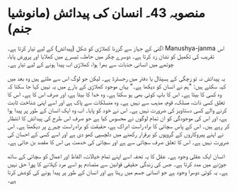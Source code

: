 # منصوبہ 43۔ انسان کی پیدائش (مانوشیا جنم)

اگنی کے جہاز سے گزرنا کھلاڑی کو شکل (پیدائش) کے لیے تیار کرتا ہے۔ Manushya-janma اس تقریب کی تکمیل کو نشان زد کرتا ہے۔ دوسرے چکر میں حاملہ، تیسرے میں کھلایا اور پرورش پایا، چوتھے میں انسانی جذبات سے بھرا ہوا، کھلاڑی اب پیدا ہونے کے لیے تیار ہے۔

یہ پیدائش نہ تو زچگی کے ہسپتال یا دفتر میں رجسٹرڈ ہے۔ لیکن جو لوگ اس سے ملتے ہیں وہ بعد میں کہہ سکتے ہیں: "ہم نے انسان کو دیکھا ہے۔" یہاں موجود کھلاڑی کے بارے میں یہ نہیں کہا جا سکتا کہ وہ کسی کا بیٹا ہے۔ اس کا باپ کوئی بھی ہو سکتا ہے۔ وہ خدا کا بیٹا ہے، اور صرف اس کا ہے۔ اس کا تعلق کسی ذات، مسلک، قوم، مذہب سے نہیں ہے۔ وہ منسلکات سے پاک ہے اور اسے اپنی شناخت ثابت کرنے والے کسی دستاویز کی ضرورت نہیں ہے۔ اس نے خود کو پایا۔ اب وہ ایک انسان کے طور پر پیدا ہوا ہے، اور اس کی موجودگی کو ان تمام لوگوں نے محسوس کیا ہے جو صرف اس طرح کی پیدائش کا انتظار کر رہے ہیں۔ اس کے پاس سچائی کا براہ راست ادراک ہے، حقیقت کو براہ راست چہرے پر دیکھتا ہے۔ اس نے اپنے پیروکاروں کے گروپوں کو برقرار رکھنے میں دلچسپی کھو دی ہے اور اسے کسی کے احسان کی ضرورت نہیں ہے۔ اس کا تعلق صرف سچائی سے ہے اور سچائی کی خدمت ہی اس کا مقصد بن جاتی ہے۔

انسان ایک عقلی وجود ہے۔ عقل کا یہ تحفہ اسے اپنے تمام خیالات، الفاظ اور اعمال کو سچائی کے ساتھ جوڑنے میں مدد کرتا ہے۔ جس کی زندگی حقیقی قوانین سے متصادم ہو اسے مرد کہلانے کا پورا حق نہیں ہے۔ یہ کوئی دوسرا وجود ہے جو انسانی جسم میں رہتا ہے اور انسان کے طور پر پیدا ہونے کی کوشش کرتا ہے۔
